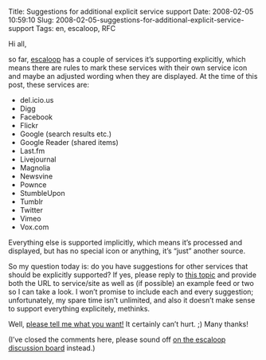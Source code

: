 Title: Suggestions for additional explicit service support
Date: 2008-02-05 10:59:10
Slug: 2008-02-05-suggestions-for-additional-explicit-service-support
Tags: en, escaloop, RFC


Hi all,

so far, [escaloop][1] has a couple of services it’s supporting explicitly,
which means there are rules to mark these services with their own service icon
and maybe an adjusted wording when they are displayed. At the time of this
post, these services are:

  * del.icio.us
  * Digg
  * Facebook
  * Flickr
  * Google (search results etc.)
  * Google Reader (shared items)
  * Last.fm
  * Livejournal
  * Magnolia
  * Newsvine
  * Pownce
  * StumbleUpon
  * Tumblr
  * Twitter
  * Vimeo
  * Vox.com

Everything else is supported implicitly, which means it’s processed and
displayed, but has no special icon or anything, it’s “just” another source.

So my question today is: do you have suggestions for other services that
should be explicitly supported? If yes, please reply to [this topic][2] and
provide both the URL to service/site as well as (if possible) an example feed
or two so I can take a look. I won’t promise to include each and every
suggestion; unfortunately, my spare time isn’t unlimited, and also it doesn’t
make sense to support everything explicitely, methinks.

Well, [please tell me what you want!][2] It certainly can’t hurt. ;) Many
thanks!

(I’ve closed the comments here, please sound off [on the escaloop discussion
board][2] instead.)

   [1]: http://escaloop.com/
   [2]: http://groups.google.com/group/escaloop/browse_thread/thread/f8d0fe3cc627c9f9
